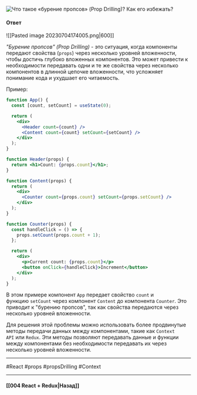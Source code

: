 ![Что такое «бурение пропсов» (Prop Drilling)? Как его избежать?](https://youtu.be/81yRgVQ1ciM?t=532)

#### Ответ

![[Pasted image 20230704174005.png|600]]

*"Бурение пропсов" (Prop Drilling)* - это ситуация, когда компоненты передают свойства (`props`) через несколько уровней вложенности, чтобы достичь глубоко вложенных компонентов. Это может привести к необходимости передавать одни и те же свойства через несколько компонентов в длинной цепочке вложенности, что усложняет понимание кода и ухудшает его читаемость.

Пример:

```jsx
function App() {
  const [count, setCount] = useState(0);

  return (
    <div>
      <Header count={count} />
      <Content count={count} setCount={setCount} />
    </div>
  );
}

function Header(props) {
  return <h1>Count: {props.count}</h1>;
}

function Content(props) {
  return (
    <div>
      <Counter count={props.count} setCount={props.setCount} />
    </div>
  );
}

function Counter(props) {
  const handleClick = () => {
    props.setCount(props.count + 1);
  };

  return (
    <div>
      <p>Current count: {props.count}</p>
      <button onClick={handleClick}>Increment</button>
    </div>
  );
}
```

В этом примере компонент `App` передает свойство `count` и функцию `setCount` через компонент `Content` до компонента `Counter`. Это приводит к "бурению пропсов", так как свойства передаются через несколько уровней вложенности.

Для решения этой проблемы можно использовать более продвинутые методы передачи данных между компонентами, такие как `Context API` или `Redux`. Эти методы позволяют передавать данные и функции между компонентами без необходимости передавать их через несколько уровней вложенности.

____
#React #props #propsDrilling #Context 

____

#### [[004 React + Redux|Назад]]